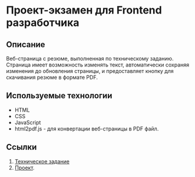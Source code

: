 # Проект-экзамен для Frontend разработчика

## Описание

Веб-страница с резюме, выполненная по техническому заданию. Страница имеет возможность изменять текст, автоматически сохраняя изменения до обновления страницы, и предоставляет кнопку для скачивания резюме в формате PDF.

## Используемые технологии

- HTML
- CSS
- JavaScript
- html2pdf.js - для конвертации веб-страницы в PDF файл.

## Ссылки

1. [Техническое задание](TOR.md)
2. [Проект](https://timuryuta.github.io/front-end-entrance-exam/).

